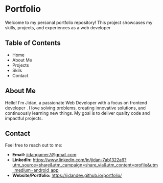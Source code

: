 # Portfolio

Welcome to my personal portfolio repository! This project showcases my skills, projects, and experiences as a web developer 

## Table of Contents

- Home
- About Me
- Projects
- Skils
- Contact

## About Me

Hello! I'm Jidan, a passionate Web Developer with a focus on frontend developer . I love solving problems, creating innovative solutions, and continuously learning new things. My goal is to deliver quality code and impactful projects.

## Contact

Feel free to reach out to me:

- **Email:** jidangamer7@gmail.com
- **LinkedIn:** https://www.linkedin.com/in/jidan-7ab1322a6?utm_source=share&utm_campaign=share_via&utm_content=profile&utm_medium=android_app
- **Website/Portfolio:** https://jidandev.github.io/portfolio/
